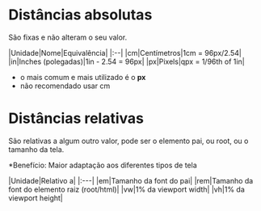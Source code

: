 # Distâncias absolutas <length>

São fixas e não alteram o seu valor.

|Unidade|Nome|Equivalência|
|:--|
|cm|Centímetros|1cm = 96px/2.54|
|in|Inches (polegadas)|1in - 2.54 = 96px|
|px|Pixels|qpx = 1/96th of 1in|

* o mais comum e mais utilizado é o **px**
* não recomendado usar cm

# Distâncias relativas

São relativas a algum outro valor, pode ser o elemento pai, ou root, ou o tamanho da tela.

*Benefício: Maior adaptação aos diferentes tipos de tela

|Unidade|Relativo a|
|:---|
|em|Tamanho da font do pai|
|rem|Tamanho da font do elemento raiz (root/html)|
|vw|1% da viewport width|
|vh|1% da viewport height|